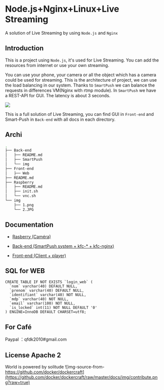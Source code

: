 # Node.js+Nginx+Linux+Live Streaming

A solution of Live Streaming by using `Node.js` and `Nginx`
## Introduction

This is a project using `Node.js`, it's used for Live Streaming. You can add the resources from internet or use your own streaming.

You can use your phone, your camera or all the object which has a camera could be used for streaming.
This is the architecture of project, we can use the load balancing in our system. Thanks to `SmartPush` we can balance the requests in differences VM(Nginx with rtmp module). In `SmartPush` we have a REST-API for GUI. The latency is about 3 seconds.

![](./img/1.png)

This is a full solution of Live Streaming, you can find GUI in `Front-end` and Smart-Push in `Back-end` with all docs in each directory.


## Archi

``` bash
.
├── Back-end
│   ├── README.md
│   ├── SmartPush
│   └── img
├── Front-end
│   ├── Web
├── README.md
├── Raspberry
│   ├── README.md
│   ├── init.sh
│   └── vnc.sh
└── img
    ├── 1.png
    └── 2.JPG
```

## Documentation

- [Rasberry (Caméra)](https://github.com/qfdk/projetESIR/tree/master/Raspberry
) 

- [Back-end (SmartPush system + kfc-* + kfc-nginx)](https://github.com/qfdk/projetESIR/tree/master/Linux)
 
- [Front-end (Client + player)](https://github.com/qfdk/projetESIR/tree/master/Web) 

## SQL for WEB

```
CREATE TABLE IF NOT EXISTS `login_web` (
  `nom` varchar(40) DEFAULT NULL,
  `prenom` varchar(40) DEFAULT NULL,
  `identifiant` varchar(40) NOT NULL,
  `mdp` varchar(40) NOT NULL,
  `email` varchar(100) NOT NULL,
  `is_locked` int(11) NOT NULL DEFAULT '0'
) ENGINE=InnoDB DEFAULT CHARSET=utf8;

```
## For Café
Paypal ：qfdk2010#gmail.com

## License Apache 2
World is powered by solitude
![img-source-from-https://github.com/docker/dockercraft](https://github.com/docker/dockercraft/raw/master/docs/img/contribute.png?raw=true)
